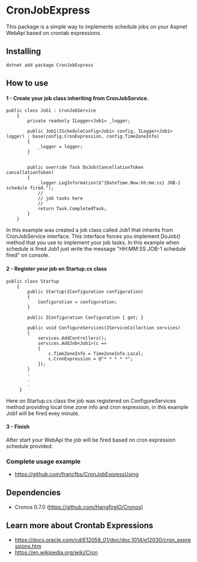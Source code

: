# CronJobExpress

This package is a simple way to implements schedule jobs on your Aspnet WebApi based on crontab expressions.

## Installing

```
dotnet add package CronJobExpress
```

## How to use

#### 1 - Create your job class inheriting from CronJobService.
```
public class Job1 : CronJobService
    {
        private readonly ILogger<Job1> _logger;

        public Job1(IScheduleConfig<Job1> config, ILogger<Job1> logger) : base(config.CronExpression, config.TimeZoneInfo)
        {
            _logger = logger;
        }


        public override Task DoJob(CancellationToken cancellationToken)
        {
            _logger.LogInformation($"{DateTime.Now:hh:mm:ss} JOB-1 schedule fired.");
            //
            // job tasks here
            //
            return Task.CompletedTask;
        }
    }
```
In this example was created a job class called Job1 that inherits from CronJobService interface.
This interface forces you implement DoJob() method that you use to implement your job tasks. In this example when schedule is fired Job1 just write the message "HH:MM:SS JOB-1 schedule fired" on console.

#### 2 - Register your job on Startup.cs class
```
public class Startup
    {
        public Startup(IConfiguration configuration)
        {
            Configuration = configuration;
        }

        public IConfiguration Configuration { get; }

        public void ConfigureServices(IServiceCollection services)
        {
            services.AddControllers();
            services.AddJob<Job1>(c =>
            {
                c.TimeZoneInfo = TimeZoneInfo.Local;
                c.CronExpression = @"* * * * *";
            });
        }
        .
        .
        .
     }
```
Here on Startup.cs class the job was registered on ConfigureServices method providing local time zone info and cron expression, in this example Job1 will be fired evey minute. 

#### 3 - Finish
After start your WebApi the job will be fired based on cron expression schedule provided. 

### Complete usage example
* https://github.com/francfbs/CronJobExpressUsing

## Dependencies
* Cronos 0.7.0 (https://github.com/HangfireIO/Cronos)

## Learn more about Crontab Expressions
* https://docs.oracle.com/cd/E12058_01/doc/doc.1014/e12030/cron_expressions.htm
* https://en.wikipedia.org/wiki/Cron
